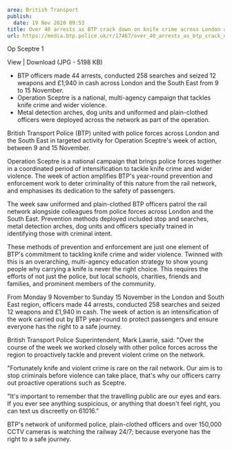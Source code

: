```yaml
area: British Transport
publish:
  date: 19 Nov 2020 09:53
title: Over 40 arrests as BTP crack down on knife crime across London and the South East during Operation Sceptre
url: https://media.btp.police.uk/r/17467/over_40_arrests_as_btp_crack_down_on_knife_crime_
```

Op Sceptre 1

View | Download (JPG - 5198 KB)

 * BTP officers made 44 arrests, conducted 258 searches and seized 12 weapons and £1,940 in cash across London and the South East from 9 to 15 November.
 * Operation Sceptre is a national, multi-agency campaign that tackles knife crime and wider violence.
 * Metal detection arches, dog units and uniformed and plain-clothed officers were deployed across the network as part of the operation.

British Transport Police (BTP) united with police forces across London and the South East in targeted activity for Operation Sceptre's week of action, between 9 and 15 November.

Operation Sceptre is a national campaign that brings police forces together in a coordinated period of intensification to tackle knife crime and wider violence. The week of action amplifies BTP's year-round prevention and enforcement work to deter criminality of this nature from the rail network, and emphasises its dedication to the safety of passengers.

The week saw uniformed and plain-clothed BTP officers patrol the rail network alongside colleagues from police forces across London and the South East. Prevention methods deployed included stop and searches, metal detection arches, dog units and officers specially trained in identifying those with criminal intent.

These methods of prevention and enforcement are just one element of BTP's commitment to tackling knife crime and wider violence. Twinned with this is an overarching, multi-agency education strategy to show young people why carrying a knife is never the right choice. This requires the efforts of not just the police, but local schools, charities, friends and families, and prominent members of the community.

From Monday 9 November to Sunday 15 November in the London and South East region, officers made 44 arrests, conducted 258 searches and seized 12 weapons and £1,940 in cash. The week of action is an intensification of the work carried out by BTP year-round to protect passengers and ensure everyone has the right to a safe journey.

British Transport Police Superintendent, Mark Lawrie, said: "Over the course of the week we worked closely with other police forces across the region to proactively tackle and prevent violent crime on the network.

"Fortunately knife and violent crime is rare on the rail network. Our aim is to stop criminals before violence can take place, that's why our officers carry out proactive operations such as Sceptre.

"It's important to remember that the travelling public are our eyes and ears. If you ever see anything suspicious, or anything that doesn't feel right, you can text us discreetly on 61016."

BTP's network of uniformed police, plain-clothed officers and over 150,000 CCTV cameras is watching the railway 24/7; because everyone has the right to a safe journey.
